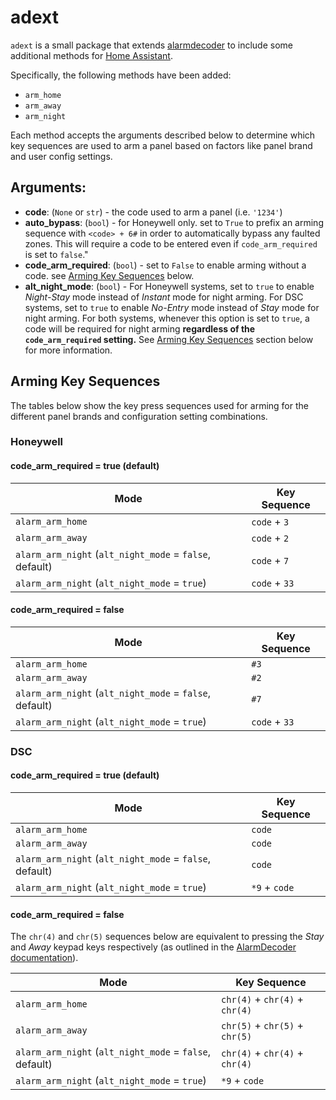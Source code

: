 # adext

`adext` is a small package that extends [alarmdecoder](https://github.com/nutechsoftware/alarmdecoder/) to include some additional methods for [Home Assistant](https://github.com/home-assistant/core).

Specifically, the following methods have been added:

- `arm_home`
- `arm_away`
- `arm_night`

Each method accepts the arguments described below to determine which key sequences are used to arm a panel based on factors like panel brand and user config settings.

## Arguments:

- **code**: (`None` or `str`) - the code used to arm a panel (i.e. `'1234'`)
- **auto_bypass**: (`bool`) - for Honeywell only. set to `True` to prefix an arming sequence with `<code> + 6#` in order to automatically bypass any faulted zones. This will require a code to be entered even if `code_arm_required` is set to `false`."
- **code_arm_required**: (`bool`) - set to `False` to enable arming without a code. see [Arming Key Sequences](#Arming-Key-Sequences) below.
- **alt_night_mode**: (`bool`) - For Honeywell systems, set to `true` to enable *Night-Stay* mode instead of *Instant* mode for night arming. For DSC systems, set to `true` to enable *No-Entry* mode instead of *Stay* mode for night arming. For both systems, whenever this option is set to `true`, a code will be required for night arming **regardless of the `code_arm_required` setting.** See [Arming Key Sequences](#Arming-Key-Sequences) section below for more information.


## Arming Key Sequences

The tables below show the key press sequences used for arming for the different panel brands and configuration setting combinations.

### Honeywell

#### code_arm_required = true (default)

| Mode                                                    | Key Sequence                |
| ------------------------------------------------------- | --------------------------- |
| `alarm_arm_home`                                        | `code` + `3`                |
| `alarm_arm_away`                                        | `code` + `2`                |
| `alarm_arm_night` (`alt_night_mode` = `false`, default) | `code` + `7`                |
| `alarm_arm_night` (`alt_night_mode` = `true`)           | `code` + `33`               |

#### code_arm_required = false

| Mode                                                    | Key Sequence                |
| ------------------------------------------------------- | --------------------------- |
| `alarm_arm_home`                                        | `#3`                        |
| `alarm_arm_away`                                        | `#2`                        |
| `alarm_arm_night` (`alt_night_mode` = `false`, default) | `#7`                        |
| `alarm_arm_night` (`alt_night_mode` = `true`)           | `code` + `33`               |

### DSC

#### code_arm_required = true (default)

| Mode                                                    | Key Sequence                |
| ------------------------------------------------------- | --------------------------- |
| `alarm_arm_home`                                        | `code`                      |
| `alarm_arm_away`                                        | `code`                      |
| `alarm_arm_night` (`alt_night_mode` = `false`, default) | `code`                      |
| `alarm_arm_night` (`alt_night_mode` = `true`)           | `*9` + `code`               |

#### code_arm_required = false

<div class='note'>

The `chr(4)` and `chr(5)` sequences below are equivalent to pressing the <em>Stay</em> and <em>Away</em> keypad keys respectively (as outlined in the <a href='http://www.alarmdecoder.com/wiki/index.php/Protocol#Special_Keys'>AlarmDecoder documentation</a>).

</div>

| Mode                                                    | Key Sequence                    |
| ------------------------------------------------------- | ------------------------------- |
| `alarm_arm_home`                                        | `chr(4)` + `chr(4)` + `chr(4)`  |
| `alarm_arm_away`                                        | `chr(5)` + `chr(5)` + `chr(5)`  |
| `alarm_arm_night` (`alt_night_mode` = `false`, default) | `chr(4)` + `chr(4)` + `chr(4)`  |
| `alarm_arm_night` (`alt_night_mode` = `true`)           | `*9` + `code`                   |
